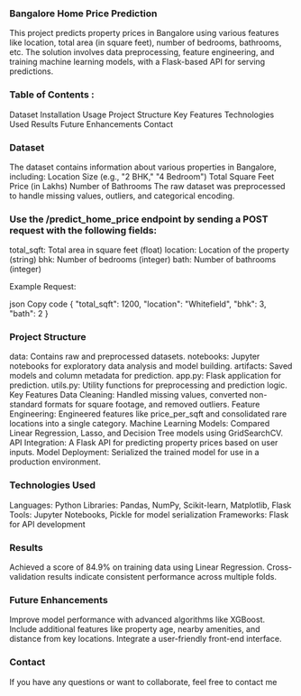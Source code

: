 ### Bangalore Home Price Prediction
This project predicts property prices in Bangalore using various features like location, total area (in square feet), number of bedrooms, bathrooms, etc. The solution involves data preprocessing, feature engineering, and training machine learning models, with a Flask-based API for serving predictions.

### Table of Contents : 
Dataset
Installation
Usage
Project Structure
Key Features
Technologies Used
Results
Future Enhancements
Contact

### Dataset
The dataset contains information about various properties in Bangalore, including:
Location
Size (e.g., "2 BHK," "4 Bedroom")
Total Square Feet
Price (in Lakhs)
Number of Bathrooms
The raw dataset was preprocessed to handle missing values, outliers, and categorical encoding.


### Use the /predict_home_price endpoint by sending a POST request with the following fields:
total_sqft: Total area in square feet (float)
location: Location of the property (string)
bhk: Number of bedrooms (integer)
bath: Number of bathrooms (integer)

Example Request:

json
Copy code
{
    "total_sqft": 1200,
    "location": "Whitefield",
    "bhk": 3,
    "bath": 2
}

### Project Structure
data: Contains raw and preprocessed datasets.
notebooks: Jupyter notebooks for exploratory data analysis and model building.
artifacts: Saved models and column metadata for prediction.
app.py: Flask application for prediction.
utils.py: Utility functions for preprocessing and prediction logic.
Key Features
Data Cleaning: Handled missing values, converted non-standard formats for square footage, and removed outliers.
Feature Engineering: Engineered features like price_per_sqft and consolidated rare locations into a single category.
Machine Learning Models: Compared Linear Regression, Lasso, and Decision Tree models using GridSearchCV.
API Integration: A Flask API for predicting property prices based on user inputs.
Model Deployment: Serialized the trained model for use in a production environment.

### Technologies Used
Languages: Python
Libraries: Pandas, NumPy, Scikit-learn, Matplotlib, Flask
Tools: Jupyter Notebooks, Pickle for model serialization
Frameworks: Flask for API development

### Results
Achieved a score of 84.9% on training data using Linear Regression.
Cross-validation results indicate consistent performance across multiple folds.

### Future Enhancements
Improve model performance with advanced algorithms like XGBoost.
Include additional features like property age, nearby amenities, and distance from key locations.
Integrate a user-friendly front-end interface.

### Contact
If you have any questions or want to collaborate, feel free to contact me

